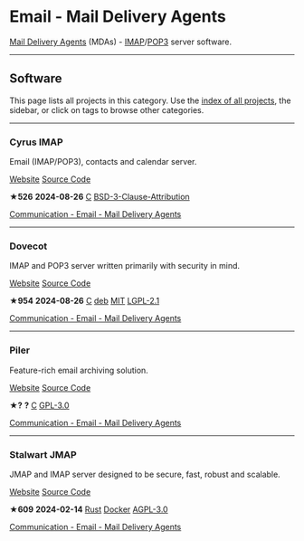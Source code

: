 # Email - Mail Delivery Agents

[Mail Delivery Agents](https://en.wikipedia.org/wiki/Message_delivery_agent) (MDAs) - [IMAP](https://en.wikipedia.org/wiki/Internet_Message_Access_Protocol)/[POP3](https://en.wikipedia.org/wiki/Post_Office_Protocol) server software.

---

## Software

This page lists all projects in this category. Use the [index of all projects](https://awesome-selfhosted.net/index.html), the sidebar, or click on  tags to browse other categories.

---

### Cyrus IMAP

Email (IMAP/POP3), contacts and calendar server.

[ Website](https://www.cyrusimap.org/) [ Source Code](https://github.com/cyrusimap/cyrus-imapd)

**★526**  **2024-08-26** [ C](https://awesome-selfhosted.net/platforms/c.html) [ BSD-3-Clause-Attribution](https://awesome-selfhosted.net/index.html#list-of-licenses)

[ Communication - Email - Mail Delivery Agents](https://awesome-selfhosted.net/tags/communication---email---mail-delivery-agents.html)

---

### Dovecot

IMAP and POP3 server written primarily with security in mind.

[ Website](https://www.dovecot.org/) [ Source Code](https://github.com/dovecot/core)

**★954**  **2024-08-26** [ C](https://awesome-selfhosted.net/platforms/c.html) [ deb](https://awesome-selfhosted.net/platforms/deb.html) [ MIT](https://awesome-selfhosted.net/index.html#list-of-licenses) [ LGPL-2.1](https://awesome-selfhosted.net/index.html#list-of-licenses)

[ Communication - Email - Mail Delivery Agents](https://awesome-selfhosted.net/tags/communication---email---mail-delivery-agents.html)

---

### Piler

Feature-rich email archiving solution.

[ Website](https://www.mailpiler.org/) [ Source Code](https://bitbucket.org/jsuto/piler)

**★?**  **?** [ C](https://awesome-selfhosted.net/platforms/c.html) [ GPL-3.0](https://awesome-selfhosted.net/index.html#list-of-licenses)

[ Communication - Email - Mail Delivery Agents](https://awesome-selfhosted.net/tags/communication---email---mail-delivery-agents.html)

---

### Stalwart JMAP

JMAP and IMAP server designed to be secure, fast, robust and scalable.

[ Website](https://stalw.art/docs/jmap/overview) [ Source Code](https://github.com/stalwartlabs/jmap-server)

**★609**  **2024-02-14** [ Rust](https://awesome-selfhosted.net/platforms/rust.html) [ Docker](https://awesome-selfhosted.net/platforms/docker.html) [ AGPL-3.0](https://awesome-selfhosted.net/index.html#list-of-licenses)

[ Communication - Email - Mail Delivery Agents](https://awesome-selfhosted.net/tags/communication---email---mail-delivery-agents.html)
